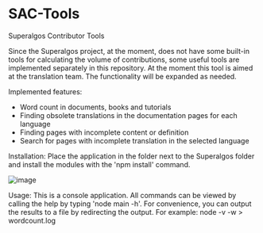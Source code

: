 # SAC-Tools
Superalgos Contributor Tools

  Since the Superalgos project, at the moment, does not have some built-in tools for calculating the volume of contributions, some useful tools are implemented separately in this repository. At the moment this tool is aimed at the translation team. The functionality will be expanded as needed. 

Implemented features:
- Word count in documents, books and tutorials
- Finding obsolete translations in the documentation pages for each language
- Finding pages with incomplete content or definition
- Search for pages with incomplete translation in the selected language

Installation:
Place the application in the folder next to the Superalgos folder and install the modules with the 'npm install' command.

![image](https://user-images.githubusercontent.com/2537958/150162294-2917e7b1-40dd-444a-ac84-a80a1fd829a9.png)

Usage:
This is a console application. All commands can be viewed by calling the help by typing 'node main -h'.
For convenience, you can output the results to a file by redirecting the output. For example: node -v -w > wordcount.log


